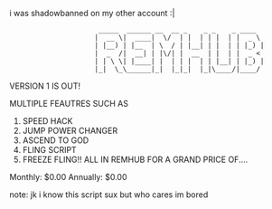 i was shadowbanned on my other account :|

						  _____  ______ __  __ _    _ _    _ ____                     
						 |  __ \|  ____|  \/  | |  | | |  | |  _ \                
						 | |__) | |__  | \  / | |__| | |  | | |_) |              
						 |  _  /|  __| | |\/| |  __  | |  | |  _ <                 
						 | | \ \| |____| |  | | |  | | |__| | |_) |                         
						 |_|  \_\______|_|  |_|_|  |_|\____/|____/                                     
                                           
                                           
 
 VERSION 1 IS OUT!

 MULTIPLE FEAUTRES SUCH AS

 1. SPEED HACK
 2. JUMP POWER CHANGER
 3. ASCEND TO GOD
 4. FLING SCRIPT
 5. FREEZE FLING!!
ALL IN REMHUB FOR A GRAND PRICE OF....

Monthly: $0.00
Annually: $0.00

note: jk i know this script sux but who cares im bored
